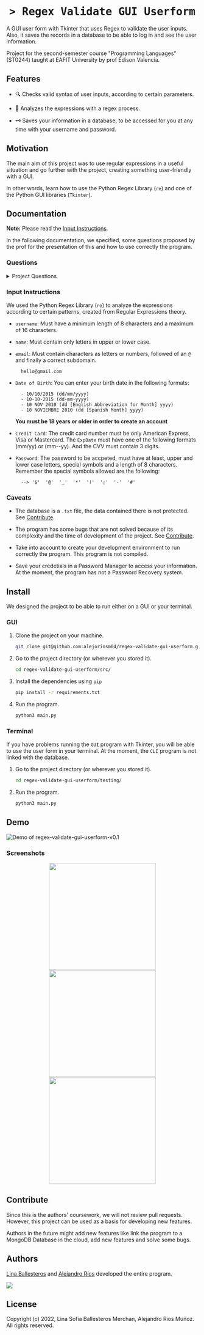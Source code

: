 <h1 align="center">
    <tt>> Regex Validate GUI Userform</tt>
</h1>

A GUI user form with Tkinter that uses Regex to validate the user inputs. Also, it saves the records in a database to be able to log in and see the user information.

Project for the second-semester course "Programming Languages" (ST0244) taught at EAFIT University by prof Edison Valencia.

## Features

- 🔍 Checks valid syntax of user inputs, according to certain parameters.

- 🧬 Analyzes the expressions with a regex process.

- 🗝 Saves your information in a database, to be accessed for you at any time with your username and password.

## Motivation

The main aim of this project was to use regular expressions in a useful situation and go further with the project, creating something user-friendly with a GUI.

In other words, learn how to use the Python Regex Library (`re`) and one of the Python GUI libraries (`Tkinter`).

## Documentation

**Note:** Please read the [Input Instructions](#input-instructions).

In the following documentation, we specified, some questions proposed by the prof for the presentation of this and how to use correctly the program.

### Questions

<details><summary>Project Questions</summary>

**1. What was the chosen programming language and why?**

    The chosen programming language was Python. The reasons why it was chosen were essentially based on the large number of tools provided by a high-level language such as Python, because in the case of reading regular expressions, the library "re” located in the Python standard libraries module was very helpful when interpreting patterns in String expressions or phrases. In addition, the library provides an approach and allows to understand in a great way the operation of a regular expression and the behavior of reading the characters when carrying out the compilation work. In this same sense, Python is a language that allows the programmer to work very efficiently with String type data, since actions such as slicing, concatenation, conversion and iteration of text strings become a much clearer and more concise task taking into account the variety of functions that Python provides to modify strings. On the other hand, this language also has many possibilities when it comes to implementing Graphic User Interfaces (GUI), since the idea of carrying out a graphic part within the project was explored so that it would be reflected, in a way more familiar to the user, the importance and daily use of regular expressions; therefore, having worked with this language allowed executing the visual scope of the project and linking the interface with the logical part of the program.

**2. What is your general opinion of the chosen programming language?**

    From our perspective, we believe that the chosen language represents a large number of benefits and learning within the development of a project, since it adapts appropriately to the needs of the programmer and users, and offers a wide variety of options when executing an action, such as being able to offer different programming paradigms when choosing a coding style where the most strengthened is the imperative paradigm, followed by object-oriented programming and certain part of functional programming; along the same lines, we consider that Python is a very ordered and concise language that allows ideas to be illustrated with the support of various libraries, functions and applications integrated or compatible with Python, for example in the field of data analysis, databases, etc. Likewise, we consider that Python is a very versatile language when it comes to developing applications or user interfaces, this is reflected, for example, in applications such as Netflix and Spotify whose main programming language is Python.

**3. What is your appreciation of the way of input and output of data in this programming language?**

    Taking into account that within the project we worked with regular expressions, it was necessary to be able to interact with the user so that an expression could be read and interpreted. For this, the input() function was used, which is part of the Python language by default and its function is based on receiving data on the screen, stopping the reading flow until the user enters certain information. We consider that this data collection is very convenient in terms of the needs of developers since it is a function that already comes with the Python package, compared to Java, for example, where a function as essential as requesting data by keyboard must be done by importing the module "java.util.Scanner" where this same Scanner must be initialized for its use. Due to the above, data entry in Python is quick and simplified with the input() function whose value it will receive by default will be a string type, which is ideal when working with text strings, as it was in the case of this project. On the other hand, in the data output there is the print() function, which is a tool with a large number of features that allow you to modify the output values in a more profitable way, because with print(), actions such as formatting strings or String Interpolation, printing several lines of text, the specification of parameters that print() receives, are activities that over time have evolved and become more comfortable to use when programming, which makes the screen output more accurate.

**4. How is the handling of data types and data structures in this programming language?**

    Regarding data handling, Python is a very flexible interpreted language since it is dynamically typed and allows the management of different types of data within the same block of code, for example, in functions, which can receive as a parameter and return different types of data. Likewise, Python offers different tools when working with large data flows and for this reason it is very popular in the field of data science and big data management. Regarding data structures, Python is a language that allows easy understanding of the use of data structures and different algorithms due to its syntactic simplicity, as the programmer seeks to focus more on the operation of the given data structure/algorithm and not worry so much about the format or basic structure of the code. In addition to the above, Python is a language that has a wide variety of collections and libraries that allow working with different data structures such as stacks and queues, as well as data structures such as linked lists and trees can be observed with object-oriented programming, which facilitates the execution of data analysis projects that, for example, must be added to complex data structures.

</details>


### Input Instructions

We used the Python Regex Library (`re`) to analyze the expressions according to certain patterns, created from Regular Expressions theory.

- `username`: Must have a minimum length of 8 characters and a maximum of 16 characters.
- `name`: Must contain only letters in upper or lower case.
- `email`: Must contain characters as letters or numbers, followed of an `@` and finally a correct subdomain.

        hello@gmail.com

- `Date of Birth`: You can enter your birth date in the following formats:
                  
        - 10/10/2015 (dd/mm/yyyy)
        - 10-10-2015 (dd-mm-yyyy)
        - 10 NOV 2010 (dd [English Abbreviation for Month] yyyy)
        - 10 NOVIEMBRE 2010 (dd [Spanish Month] yyyy)
                  
    **You must be 18 years or older in order to create an account**

- `Credit Card`: The credit card number must be only American Express, Visa or Mastercard. The `ExpDate` must have one of the following formats (mm/yy) or (mm--yy). And the CVV must contain 3 digits.

- `Password`: The password to be accpeted, must have at least, upper and lower case letters, special symbols and a length of 8 characters. Remember the special symbols allowed are the following:
    
        --> '$'  '@'  '_'  '*'  '!'  '¡'  '-'  '#'

### Caveats

- The database is a `.txt` file, the data contained there is not protected. See [Contribute](#contribute).

- The program has some bugs that are not solved because of its complexity and the time of development of the project. See [Contribute](#contribute).

- Take into account to create your development environment to run correctly the program. This program is not compiled.

- Save your credetials in a Password Manager to access your information. At the moment, the program has not a Password Recovery system.


## Install

We designed the project to be able to run either on a GUI or your terminal.

### GUI

1. Clone the project on your machine.

    ```bash
    git clone git@github.com:alejoriosm04/regex-validate-gui-userform.git
    ```
2. Go to the project directory (or wherever you stored it).

    ```bash
    cd regex-validate-gui-userform/src/
    ```
3. Install the dependencies using `pip`

    ```bash
    pip install -r requirements.txt
    ```
4. Run the program.

    ```bash
    python3 main.py
    ```
### Terminal

If you have problems running the `GUI` program with Tkinter, you will be able to use the user form in your terminal. At the moment, the `CLI` program is not linked with the database.

1. Go to the project directory (or wherever you stored it).

    ```bash
    cd regex-validate-gui-userform/testing/
    ```
2. Run the program.

    ```bash
    python3 main.py
    ```

## Demo

![Demo of regex-validate-gui-userform-v0.1](https://i.imgur.com/F0fG98U.gif)

### Screenshots

<div align="center">
  <img src='https://i.imgur.com/nVO37Fd.png' height='280px'/>
  <img src='https://i.imgur.com/XDUCJlR.png' height='280px'/>
  <img src='https://i.imgur.com/OYYUQkh.png' height='280px'/>
</div>

## Contribute

Since this is the authors' coursework, we will not review pull requests. However, this project can be used as a basis for developing new features.

Authors in the future might add new features like link the program to a MongoDB Database in the cloud, add new features and solve some bugs.

## Authors

[Lina Ballesteros](https://github.com/linasofi13) and [Alejandro Ríos](https://github.com/alejoriosm04) developed the entire program.

<a href="https://github.com/alejoriosm04/regex-validate-gui-userform/graphs/contributors">
  <img src="https://contrib.rocks/image?repo=alejoriosm04/regex-validate-gui-userform" />
</a>

<!-- Made with [contrib.rocks](https://contrib.rocks).
-->

## License

Copyright (c) 2022, Lina Sofia Ballesteros Merchan, Alejandro Rios Muñoz. All rights reserved.
